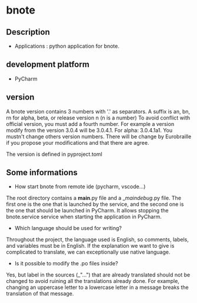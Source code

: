 # bnote

## Description
- Applications : python application for bnote.

## development platform
- PyCharm

## version
A bnote version contains 3 numbers with '.' as separators.
A suffix is an, bn, rn for alpha, beta, or release version n (n is a number)
To avoid conflict with official version, you must add a fourth number. For example a version modify from the version 3.0.4 will be 3.0.4.1. For alpha: 3.0.4.1a1.
You mustn't change others version numbers. There will be change by Eurobraille if you propose your modifications and that there are agree.

The version is defined in pyproject.toml

## Some informations

- How start bnote from remote ide (pycharm, vscode...)
  
The root directory contains a __main__.py file and a __maindebug_.py file. The first one is the one that is launched by the service, and the second one is the one that should be launched in PyCharm. It allows stopping the bnote.service service when starting the application in PyCharm.

- Which language should be used for writing?
  
Throughout the project, the language used is English, so comments, labels, and variables must be in English. If the explanation we want to give is complicated to translate, we can exceptionally use native language.

- Is it possible to modify the .po files inside?

Yes, but label in the sources (_"...") that are already translated should not be changed to avoid ruining all the translations already done. For example, changing an uppercase letter to a lowercase letter in a message breaks the translation of that message.

